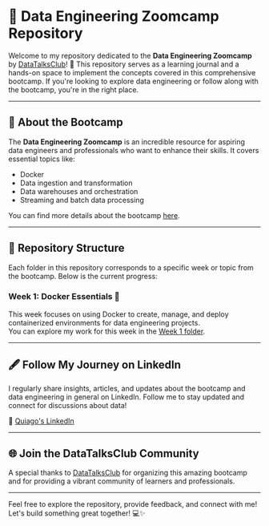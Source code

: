 # 📘 Data Engineering Zoomcamp Repository

Welcome to my repository dedicated to the **Data Engineering Zoomcamp** by [DataTalksClub](https://github.com/DataTalksClub/data-engineering-zoomcamp?tab=readme-ov-file#data-engineering-zoomcamp)! 🚀 This repository serves as a learning journal and a hands-on space to implement the concepts covered in this comprehensive bootcamp. If you're looking to explore data engineering or follow along with the bootcamp, you're in the right place.

---

## 🌟 About the Bootcamp

The **Data Engineering Zoomcamp** is an incredible resource for aspiring data engineers and professionals who want to enhance their skills. It covers essential topics like:
- Docker
- Data ingestion and transformation
- Data warehouses and orchestration
- Streaming and batch data processing

You can find more details about the bootcamp [here](https://github.com/DataTalksClub/data-engineering-zoomcamp?tab=readme-ov-file#data-engineering-zoomcamp).

---

## 📂 Repository Structure

Each folder in this repository corresponds to a specific week or topic from the bootcamp. Below is the current progress:

### Week 1: **Docker Essentials** 🐳
This week focuses on using Docker to create, manage, and deploy containerized environments for data engineering projects.  
You can explore my work for this week in the [Week 1 folder](https://github.com/Quiago/data-zoomcamp/tree/main/week1).

---

## 🖋️ Follow My Journey on LinkedIn

I regularly share insights, articles, and updates about the bootcamp and data engineering in general on LinkedIn. Follow me to stay updated and connect for discussions about data!

📌 [Quiago's LinkedIn](https://www.linkedin.com/in/quiago/)

---

## 🌐 Join the DataTalksClub Community

A special thanks to [DataTalksClub](https://www.linkedin.com/company/datatalksclub/) for organizing this amazing bootcamp and for providing a vibrant community of learners and professionals. 

---

Feel free to explore the repository, provide feedback, and connect with me! Let's build something great together! 💻✨
